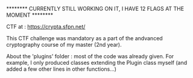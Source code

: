 ******** CURRENTLY STILL WORKING ON IT, I HAVE 12 FLAGS AT THE MOMENT ********

CTF at : https://crypta.sfpn.net/

This CTF challenge was mandatory as a part of the andvanced cryptography course of my master (2nd year).

About the 'plugins' folder : most of the code was already given. For example, I only produced classes extending the Plugin class myself (and added a few other lines in other functions...)
